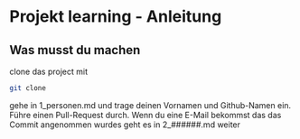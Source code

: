 # Projekt learning - Anleitung
## Was musst du machen
clone das project mit
```bash
git clone
```

gehe in 1_personen.md und trage deinen Vornamen und Github-Namen ein.
Führe einen Pull-Request durch. Wenn du eine E-Mail bekommst das das 
Commit angenommen wurdes geht es in 2_######.md weiter
